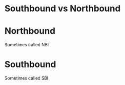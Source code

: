 # Southbound vs Northbound

# Northbound

Sometimes called NBI


# Southbound

Sometimes called SBI  
